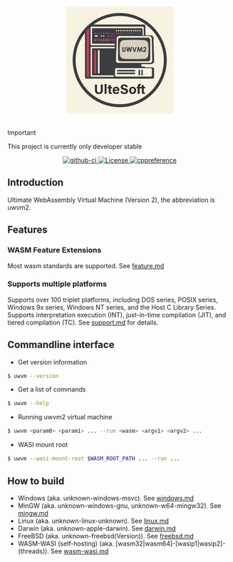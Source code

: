 <div align="center">
  <style>
    .fade-in-img {
      opacity: 0;
      animation: fadeInImg 2s ease-in forwards;
    }
    .fade-in-text {
      opacity: 0;
      animation: fadeInText 1s ease-in forwards;
      animation-delay: 3s;
    }
    @keyframes fadeInImg {
      to { opacity: 1; }
    }
    @keyframes fadeInText {
      to { opacity: 1; }
    }
  </style>
  <img src="documents/logo/uwvm2.svg" alt="uwvm2 logo" width="240" class="fade-in-img"/>
  <br/>
  <b class="fade-in-text">Ultimate WebAssembly Virtual Machine 2</b>
</div>

> [!IMPORTANT]
> This project is currently only developer stable
>

<div style="text-align:center">
    <a href="https://github.com/UlteSoft/uwvm2/actions?query=workflow%3ACI">
        <img src="https://img.shields.io/github/actions/workflow/status/UlteSoft/uwvm2/ci.yml?branch=master" alt="github-ci" />
    </a>
    <a href="LICENSE.md">
        <img src="https://img.shields.io/badge/License-Apache%202.0-green.svg" , alt="License" />
    </a>
    <a href="https://en.cppreference.com">
        <img src="https://img.shields.io/badge/language-c++26-blue.svg", alt="cppreference" />
    </a>
</div>

## Introduction
Ultimate WebAssembly Virtual Machine (Version 2), the abbreviation is uwvm2.

## Features
### WASM Feature Extensions
Most wasm standards are supported. See [feature.md](documents/features.md)

### Supports multiple platforms
Supports over 100 triplet platforms, including DOS series, POSIX series, Windows 9x series, Windows NT series, and the Host C Library Series. Supports interpretation execution (INT), just-in-time compilation (JIT), and tiered compilation (TC). See [support.md](documents/support.md) for details.

## Commandline interface
* Get version information
```bash
$ uwvm --version
```
* Get a list of commands
```bash
$ uwvm --help
```
* Running uwvm2 virtual machine
```bash
$ uwvm <param0> <param1> ... --run <wasm> <argv1> <argv2> ...
```
* WASI mount root
```bash
$ uwvm --wasi-mount-root $WASM_ROOT_PATH ... --run ...
```

## How to build
* Windows (aka. unknown-windows-msvc). See [windows.md](documents/how-to-build/windows.md)
* MinGW (aka. unknown-windows-gnu, unknown-w64-mingw32). See [mingw.md](documents/how-to-build/mingw.md)
* Linux (aka. unknown-linux-unknown). See [linux.md](documents/how-to-build/linux.md)
* Darwin (aka. unknown-apple-darwin). See [darwin.md](documents/how-to-build/darwin.md)
* FreeBSD (aka. unknown-freebsd(Version)). See [freebsd.md](documents/how-to-build/freebsd.md)
* WASM-WASI (self-hosting) (aka. [wasm32|wasm64]-[wasip1|wasip2]-(threads)). See [wasm-wasi.md](documents/how-to-build/wasm-wasi.md)
